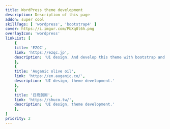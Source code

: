 ```yaml
---
title: WordPress theme development
description: Description of this page
addon: super cool
skillTags: [ 'wordpress', 'bootstrap4' ]
cover: https://i.imgur.com/PbXq0l6h.png
overlayIcon: 'wordpress'
linkList: [
    { 
    title: 'EZQC',
    link: 'https://ezqc.jp',
    description: 'Ui design. And develop this theme with bootstrap and jQuery.'
    },
    {
    title: 'Auganic olive oil',
    link: 'https://en.auganic.co/',
    description: 'UI design, theme development.'
    },
    {
    title: '日商創周',
    link: 'https://shuco.tw/',
    description: 'UI design, theme development.'
    },
]
priority: 2
---
```

